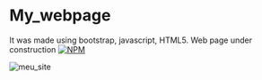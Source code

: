 # My_webpage
It was made using bootstrap, javascript, HTML5. Web page under construction
[![NPM](http://img.shields.io/npm/react)](https://github.com/Demians12/My_webpage/blob/main/LICENSE)

![meu_site](https://user-images.githubusercontent.com/42981890/102148345-09a1cc80-3e4b-11eb-96d9-2f3002a89345.gif)
